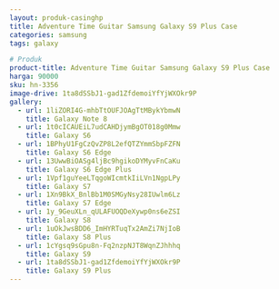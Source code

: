 ```yaml
---
layout: produk-casinghp
title: Adventure Time Guitar Samsung Galaxy S9 Plus Case
categories: samsung
tags: galaxy

# Produk
product-title: Adventure Time Guitar Samsung Galaxy S9 Plus Case
harga: 90000
sku: hn-3356
image-drive: 1ta8dSSbJ1-gad1ZfdemoiYfYjWXOkr9P
gallery:
  - url: 1liZORI4G-mhbTtOUFJOAgTtMBykYbmwN
    title: Galaxy Note 8
  - url: 1t0cICAUEiL7udCAHDjymBgOT018g0Mmw
    title: Galaxy S6
  - url: 1BPhyU1FgCzQvZP8L2efQTZYmmSbpFZFN
    title: Galaxy S6 Edge
  - url: 13UwwBiOASg4ljBc9hgikoDYMyvFnCaKu
    title: Galaxy S6 Edge Plus
  - url: 1Vpf1guYeeLTqgoWIcmtkIiLVn1NgpLPy
    title: Galaxy S7
  - url: 1Xn9BkX_BnlBb1M0SMGyNsy28IUwlm6Lz
    title: Galaxy S7 Edge
  - url: 1y_9GeuXLn_qULAFUOQDeXywp0ns6eZSI
    title: Galaxy S8
  - url: 1uOkJwsBDD6_ImHYRTuqTx2AmZi7NjIoB
    title: Galaxy S8 Plus
  - url: 1cYgsq9sGpu8n-Fq2nzpNJT8WqnZJhhhq
    title: Galaxy S9
  - url: 1ta8dSSbJ1-gad1ZfdemoiYfYjWXOkr9P
    title: Galaxy S9 Plus
---
```

